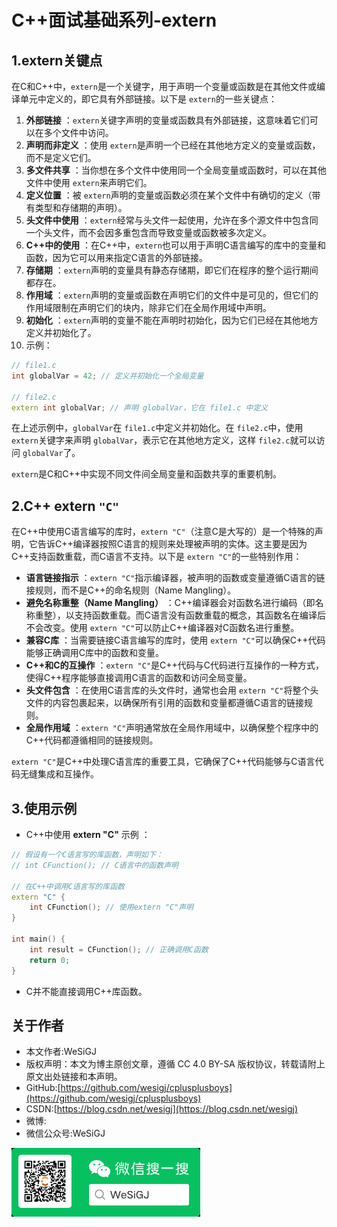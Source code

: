 # C++面试基础系列-extern

## 1.extern关键点

在C和C++中，`extern`是一个关键字，用于声明一个变量或函数是在其他文件或编译单元中定义的，即它具有外部链接。以下是 `extern`的一些关键点：

1. **外部链接** ：`extern`关键字声明的变量或函数具有外部链接，这意味着它们可以在多个文件中访问。
2. **声明而非定义** ：使用 `extern`是声明一个已经在其他地方定义的变量或函数，而不是定义它们。
3. **多文件共享** ：当你想在多个文件中使用同一个全局变量或函数时，可以在其他文件中使用 `extern`来声明它们。
4. **定义位置** ：被 `extern`声明的变量或函数必须在某个文件中有确切的定义（带有类型和存储期的声明）。
5. **头文件中使用** ：`extern`经常与头文件一起使用，允许在多个源文件中包含同一个头文件，而不会因多重包含而导致变量或函数被多次定义。
6. **C++中的使用** ：在C++中，`extern`也可以用于声明C语言编写的库中的变量和函数，因为它可以用来指定C语言的外部链接。
7. **存储期** ：`extern`声明的变量具有静态存储期，即它们在程序的整个运行期间都存在。
8. **作用域** ：`extern`声明的变量或函数在声明它们的文件中是可见的，但它们的作用域限制在声明它们的块内，除非它们在全局作用域中声明。
9. **初始化** ：`extern`声明的变量不能在声明时初始化，因为它们已经在其他地方定义并初始化了。
10. 示例：

```cpp
// file1.c
int globalVar = 42; // 定义并初始化一个全局变量

// file2.c
extern int globalVar; // 声明 globalVar，它在 file1.c 中定义
```

在上述示例中，`globalVar`在 `file1.c`中定义并初始化。在 `file2.c`中，使用 `extern`关键字来声明 `globalVar`，表示它在其他地方定义，这样 `file2.c`就可以访问 `globalVar`了。

`extern`是C和C++中实现不同文件间全局变量和函数共享的重要机制。

## 2.C++ extern `"C"`

在C++中使用C语言编写的库时，`extern "C"`（注意C是大写的）是一个特殊的声明，它告诉C++编译器按照C语言的规则来处理被声明的实体。这主要是因为C++支持函数重载，而C语言不支持。以下是 `extern "C"`的一些特别作用：

- **语言链接指示** ：`extern "C"`指示编译器，被声明的函数或变量遵循C语言的链接规则，而不是C++的命名规则（Name Mangling）。
- **避免名称重整（Name Mangling）** ：C++编译器会对函数名进行编码（即名称重整），以支持函数重载。而C语言没有函数重载的概念，其函数名在编译后不会改变。使用 `extern "C"`可以防止C++编译器对C函数名进行重整。
- **兼容C库** ：当需要链接C语言编写的库时，使用 `extern "C"`可以确保C++代码能够正确调用C库中的函数和变量。
- **C++和C的互操作** ：`extern "C"`是C++代码与C代码进行互操作的一种方式，使得C++程序能够直接调用C语言的函数和访问全局变量。
- **头文件包含** ：在使用C语言库的头文件时，通常也会用 `extern "C"`将整个头文件的内容包裹起来，以确保所有引用的函数和变量都遵循C语言的链接规则。
- **全局作用域** ：`extern "C"`声明通常放在全局作用域中，以确保整个程序中的C++代码都遵循相同的链接规则。

`extern "C"`是C++中处理C语言库的重要工具，它确保了C++代码能够与C语言代码无缝集成和互操作。

## 3.使用示例

- C++中使用 **extern "C"** 示例 ：

```cpp
// 假设有一个C语言写的库函数，声明如下：
// int CFunction(); // C语言中的函数声明

// 在C++中调用C语言写的库函数
extern "C" {
    int CFunction(); // 使用extern "C"声明
}

int main() {
    int result = CFunction(); // 正确调用C函数
    return 0;
}
```

- C并不能直接调用C++库函数。

## 关于作者

- 本文作者:WeSiGJ
- 版权声明：本文为博主原创文章，遵循 CC 4.0 BY-SA 版权协议，转载请附上原文出处链接和本声明。
- GitHub:[https://github.com/wesigj/cplusplusboys](https://github.com/wesigj/cplusplusboys)
- CSDN:[https://blog.csdn.net/wesigj](https://blog.csdn.net/wesigj)
- 微博:
- 微信公众号:WeSiGJ

<html><body><img src="/./img/wechat.jpg" width="60%"></body></html>
